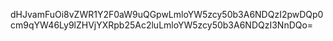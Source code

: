 dHJvamFuOi8vZWR1Y2F0aW9uQGpwLmloYW5zcy50b3A6NDQzI2pwDQp0cm9qYW46Ly9lZHVjYXRpb25Ac2luLmloYW5zcy50b3A6NDQzI3NnDQo=

